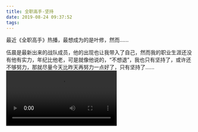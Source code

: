 ```yaml
---
title: 全职高手-坚持
date: 2019-08-24 09:37:52
tags:	
---
```


最近《全职高手》热播，最想成为的是叶修，然而......

伍晨是最新出来的战队成员，他的出现也让我带入了自己，然而我的职业生涯还没有他有实力，年纪比他老，可是就像他说的，“不想退”，我也只有坚持了，或许还不够努力，那就尽量今天比昨天再努力一点好了，只有坚持了......
 <video controls>
  <source src="insist.mp4" type="video/mp4">
</video> 

